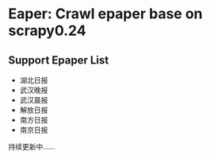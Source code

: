 Eaper: Crawl epaper base on scrapy0.24
=========================

Support Epaper List
-------------------------
* 湖北日报
* 武汉晚报
* 武汉晨报
* 解放日报
* 南方日报
* 南京日报

持续更新中......

